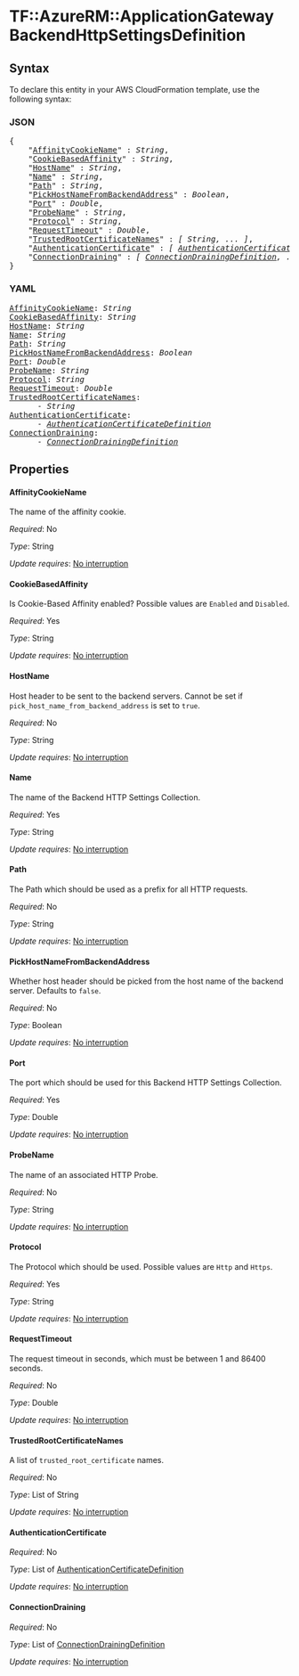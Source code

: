 # TF::AzureRM::ApplicationGateway BackendHttpSettingsDefinition

## Syntax

To declare this entity in your AWS CloudFormation template, use the following syntax:

### JSON

<pre>
{
    "<a href="#affinitycookiename" title="AffinityCookieName">AffinityCookieName</a>" : <i>String</i>,
    "<a href="#cookiebasedaffinity" title="CookieBasedAffinity">CookieBasedAffinity</a>" : <i>String</i>,
    "<a href="#hostname" title="HostName">HostName</a>" : <i>String</i>,
    "<a href="#name" title="Name">Name</a>" : <i>String</i>,
    "<a href="#path" title="Path">Path</a>" : <i>String</i>,
    "<a href="#pickhostnamefrombackendaddress" title="PickHostNameFromBackendAddress">PickHostNameFromBackendAddress</a>" : <i>Boolean</i>,
    "<a href="#port" title="Port">Port</a>" : <i>Double</i>,
    "<a href="#probename" title="ProbeName">ProbeName</a>" : <i>String</i>,
    "<a href="#protocol" title="Protocol">Protocol</a>" : <i>String</i>,
    "<a href="#requesttimeout" title="RequestTimeout">RequestTimeout</a>" : <i>Double</i>,
    "<a href="#trustedrootcertificatenames" title="TrustedRootCertificateNames">TrustedRootCertificateNames</a>" : <i>[ String, ... ]</i>,
    "<a href="#authenticationcertificate" title="AuthenticationCertificate">AuthenticationCertificate</a>" : <i>[ <a href="authenticationcertificatedefinition.md">AuthenticationCertificateDefinition</a>, ... ]</i>,
    "<a href="#connectiondraining" title="ConnectionDraining">ConnectionDraining</a>" : <i>[ <a href="connectiondrainingdefinition.md">ConnectionDrainingDefinition</a>, ... ]</i>
}
</pre>

### YAML

<pre>
<a href="#affinitycookiename" title="AffinityCookieName">AffinityCookieName</a>: <i>String</i>
<a href="#cookiebasedaffinity" title="CookieBasedAffinity">CookieBasedAffinity</a>: <i>String</i>
<a href="#hostname" title="HostName">HostName</a>: <i>String</i>
<a href="#name" title="Name">Name</a>: <i>String</i>
<a href="#path" title="Path">Path</a>: <i>String</i>
<a href="#pickhostnamefrombackendaddress" title="PickHostNameFromBackendAddress">PickHostNameFromBackendAddress</a>: <i>Boolean</i>
<a href="#port" title="Port">Port</a>: <i>Double</i>
<a href="#probename" title="ProbeName">ProbeName</a>: <i>String</i>
<a href="#protocol" title="Protocol">Protocol</a>: <i>String</i>
<a href="#requesttimeout" title="RequestTimeout">RequestTimeout</a>: <i>Double</i>
<a href="#trustedrootcertificatenames" title="TrustedRootCertificateNames">TrustedRootCertificateNames</a>: <i>
      - String</i>
<a href="#authenticationcertificate" title="AuthenticationCertificate">AuthenticationCertificate</a>: <i>
      - <a href="authenticationcertificatedefinition.md">AuthenticationCertificateDefinition</a></i>
<a href="#connectiondraining" title="ConnectionDraining">ConnectionDraining</a>: <i>
      - <a href="connectiondrainingdefinition.md">ConnectionDrainingDefinition</a></i>
</pre>

## Properties

#### AffinityCookieName

The name of the affinity cookie.

_Required_: No

_Type_: String

_Update requires_: [No interruption](https://docs.aws.amazon.com/AWSCloudFormation/latest/UserGuide/using-cfn-updating-stacks-update-behaviors.html#update-no-interrupt)

#### CookieBasedAffinity

Is Cookie-Based Affinity enabled? Possible values are `Enabled` and `Disabled`.

_Required_: Yes

_Type_: String

_Update requires_: [No interruption](https://docs.aws.amazon.com/AWSCloudFormation/latest/UserGuide/using-cfn-updating-stacks-update-behaviors.html#update-no-interrupt)

#### HostName

Host header to be sent to the backend servers. Cannot be set if `pick_host_name_from_backend_address` is set to `true`.

_Required_: No

_Type_: String

_Update requires_: [No interruption](https://docs.aws.amazon.com/AWSCloudFormation/latest/UserGuide/using-cfn-updating-stacks-update-behaviors.html#update-no-interrupt)

#### Name

The name of the Backend HTTP Settings Collection.

_Required_: Yes

_Type_: String

_Update requires_: [No interruption](https://docs.aws.amazon.com/AWSCloudFormation/latest/UserGuide/using-cfn-updating-stacks-update-behaviors.html#update-no-interrupt)

#### Path

The Path which should be used as a prefix for all HTTP requests.

_Required_: No

_Type_: String

_Update requires_: [No interruption](https://docs.aws.amazon.com/AWSCloudFormation/latest/UserGuide/using-cfn-updating-stacks-update-behaviors.html#update-no-interrupt)

#### PickHostNameFromBackendAddress

Whether host header should be picked from the host name of the backend server. Defaults to `false`.

_Required_: No

_Type_: Boolean

_Update requires_: [No interruption](https://docs.aws.amazon.com/AWSCloudFormation/latest/UserGuide/using-cfn-updating-stacks-update-behaviors.html#update-no-interrupt)

#### Port

The port which should be used for this Backend HTTP Settings Collection.

_Required_: Yes

_Type_: Double

_Update requires_: [No interruption](https://docs.aws.amazon.com/AWSCloudFormation/latest/UserGuide/using-cfn-updating-stacks-update-behaviors.html#update-no-interrupt)

#### ProbeName

The name of an associated HTTP Probe.

_Required_: No

_Type_: String

_Update requires_: [No interruption](https://docs.aws.amazon.com/AWSCloudFormation/latest/UserGuide/using-cfn-updating-stacks-update-behaviors.html#update-no-interrupt)

#### Protocol

The Protocol which should be used. Possible values are `Http` and `Https`.

_Required_: Yes

_Type_: String

_Update requires_: [No interruption](https://docs.aws.amazon.com/AWSCloudFormation/latest/UserGuide/using-cfn-updating-stacks-update-behaviors.html#update-no-interrupt)

#### RequestTimeout

The request timeout in seconds, which must be between 1 and 86400 seconds.

_Required_: No

_Type_: Double

_Update requires_: [No interruption](https://docs.aws.amazon.com/AWSCloudFormation/latest/UserGuide/using-cfn-updating-stacks-update-behaviors.html#update-no-interrupt)

#### TrustedRootCertificateNames

A list of `trusted_root_certificate` names.

_Required_: No

_Type_: List of String

_Update requires_: [No interruption](https://docs.aws.amazon.com/AWSCloudFormation/latest/UserGuide/using-cfn-updating-stacks-update-behaviors.html#update-no-interrupt)

#### AuthenticationCertificate

_Required_: No

_Type_: List of <a href="authenticationcertificatedefinition.md">AuthenticationCertificateDefinition</a>

_Update requires_: [No interruption](https://docs.aws.amazon.com/AWSCloudFormation/latest/UserGuide/using-cfn-updating-stacks-update-behaviors.html#update-no-interrupt)

#### ConnectionDraining

_Required_: No

_Type_: List of <a href="connectiondrainingdefinition.md">ConnectionDrainingDefinition</a>

_Update requires_: [No interruption](https://docs.aws.amazon.com/AWSCloudFormation/latest/UserGuide/using-cfn-updating-stacks-update-behaviors.html#update-no-interrupt)

